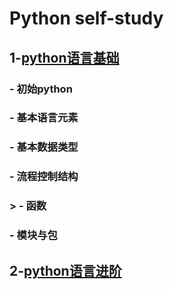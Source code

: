 # Python self-study
## 1-[python语言基础](https://github.com/Gracke/PYTHON-LEARN-Chinese-/tree/main/1.python%E8%AF%AD%E8%A8%80%E5%9F%BA%E7%A1%80)
### - 初始python
### - 基本语言元素
### - 基本数据类型
### - 流程控制结构
### > - 函数
### - 模块与包
## 2-[python语言进阶](https://github.com/Gracke/PYTHON-LEARN-Chinese-/tree/main/2.python%E8%AF%AD%E8%A8%80%E8%BF%9B%E9%98%B6)   

